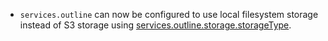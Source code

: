 - `services.outline` can now be configured to use local filesystem storage instead of S3 storage using [services.outline.storage.storageType](#opt-services.outline.storage.storageType).
